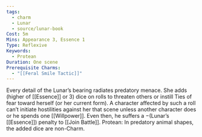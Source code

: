 ```yaml
---
tags:
  - charm
  - Lunar
  - source/lunar-book
Cost: 5m
Mins: Appearance 3, Essence 1
Type: Reflexive
Keywords:
  - Protean
Duration: One scene
Prerequisite Charms:
  - "[[Feral Smile Tactic]]"
---
```

Every detail of the Lunar’s bearing radiates predatory menace. She adds (higher of [[Essence]] or 3) dice on rolls to threaten others or instill Ties of fear toward herself (or her current form). A character affected by such a roll can’t initiate hostilities against her that scene unless another character does or he spends one [[Willpower]]. Even then, he suffers a −(Lunar’s [[Essence]]) penalty to [[Join Battle]]. Protean: In predatory animal shapes, the added dice are non-Charm.